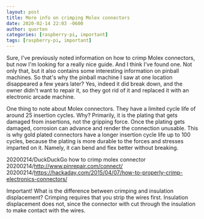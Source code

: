 ```yaml
---
layout: post
title: More info on crimping Molex connectors
date: 2020-02-14 22:03 -0600
author: quorten
categories: [raspberry-pi, important]
tags: [raspberry-pi, important]
---
```


Sure, I've previously noted information on how to crimp Molex
connectors, but now I'm looking for a really nice guide.  And I think
I've found one.  Not only that, but it also contains some interesting
information on pinball machines.  So that's why the pinball machine I
saw at one location disappeared a few years later?  Yes, indeed it did
break down, and the owner didn't want to repair it, so they got rid of
it and replaced it with an electronic arcade machine.

One thing to note about Molex connectors.  They have a limited cycle
life of around 25 insertion cycles.  Why?  Primarily, it is the
plating that gets damaged from insertions, not the gripping force.
Once the plating gets damaged, corrosion can advance and render the
connection unusable.  This is why gold plated connectors have a longer
insertion cycle life up to 100 cycles, because the plating is more
durable to the forces and stresses imparted on it.  Namely, it can
bend and flex better without breaking.

20200214/DuckDuckGo how to crimp molex connector  
20200214/http://www.pinrepair.com/connect/  
20200214/https://hackaday.com/2015/04/07/how-to-properly-crimp-electronics-connectors/

Important!  What is the difference between crimping and insulation
displacement?  Crimping requires that you strip the wires first.
Insulation displacement does not, since the connector with cut through
the insulation to make contact with the wires.
